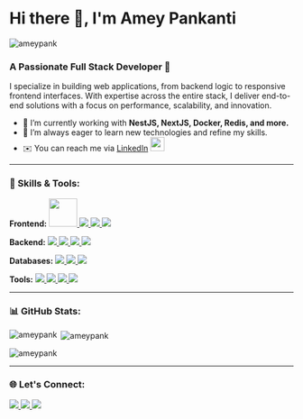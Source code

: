 <h1 align="left">Hi there 👋, I'm Amey Pankanti</h1>
<p align="left">
  <img src="https://komarev.com/ghpvc/?username=ameypank&label=Profile%20views&color=0e75b6&style=flat" alt="ameypank" />
</p>

<h3 align="left">A Passionate Full Stack Developer 🚀</h3>
<p>I specialize in building web applications, from backend logic to responsive frontend interfaces. With expertise across the entire stack, I deliver end-to-end solutions with a focus on performance, scalability, and innovation.</p>

- 🌱 I’m currently working with **NestJS, NextJS, Docker, Redis, and more.**
- 🔭 I’m always eager to learn new technologies and refine my skills.
- ✉️ You can reach me via [LinkedIn](https://www.linkedin.com/in/amey-pankanti-260898189/) <a href="https://www.linkedin.com/in/amey-pankanti-260898189/" target="_blank" rel="noreferrer"><img src="https://img.icons8.com/color/48/000000/linkedin.png" width="25" height="25"/></a>
  
---

<h3 align="left">💼 Skills & Tools:</h3>

<p align="left">
  <!-- Frontend -->
  <strong>Frontend:</strong> 
  <a href="https://reactjs.org/" target="_blank" rel="noreferrer">
    <img src="https://img.icons8.com/plasticine/100/000000/react.png" width="50" height="50"/>
  </a>
  <a href="https://redux.js.org/" target="_blank" rel="noreferrer">
    <img src="https://img.icons8.com/color/48/000000/redux.png"/>
  </a>
  <a href="https://getbootstrap.com" target="_blank" rel="noreferrer">
    <img src="https://img.icons8.com/color/48/000000/bootstrap.png"/>
  </a>
  <a href="https://www.w3.org/html/" target="_blank" rel="noreferrer">
    <img src="https://img.icons8.com/color/48/000000/html-5.png"/>
  </a>

  <!-- Backend & Databases -->
  <strong>Backend:</strong>
  <a href="https://www.java.com" target="_blank" rel="noreferrer">
    <img src="https://img.icons8.com/color/48/000000/java-coffee-cup-logo.png"/>
  </a>
  <a href="https://nestjs.com/" target="_blank" rel="noreferrer">
    <img src="https://img.icons8.com/color/48/000000/nestjs.png"/>
  </a>
  <a href="https://nextjs.org/" target="_blank" rel="noreferrer">
    <img src="https://img.icons8.com/color/48/000000/nextjs.png"/>
  </a>
  <a href="https://nodejs.org" target="_blank" rel="noreferrer">
    <img src="https://img.icons8.com/color/48/000000/nodejs.png"/>
  </a>

  <!-- Databases -->
  <strong>Databases:</strong>
  <a href="https://www.mongodb.com/" target="_blank" rel="noreferrer">
    <img src="https://img.icons8.com/color/48/000000/mongodb.png"/>
  </a>
  <a href="https://www.mysql.com/" target="_blank" rel="noreferrer">
    <img src="https://img.icons8.com/ios/50/000000/mysql-logo.png"/>
  </a>
  <a href="https://redis.io/" target="_blank" rel="noreferrer">
    <img src="https://img.icons8.com/color/48/000000/redis.png"/>
  </a>

  <!-- Tools & Platforms -->
  <strong>Tools:</strong>
  <a href="https://www.docker.com/" target="_blank" rel="noreferrer">
    <img src="https://img.icons8.com/color/48/000000/docker.png"/>
  </a>
  <a href="https://github.com/puppeteer/puppeteer" target="_blank" rel="noreferrer">
    <img src="https://img.icons8.com/color/48/000000/github--v1.png"/>
  </a>
  <a href="https://www.typescriptlang.org/" target="_blank" rel="noreferrer">
    <img src="https://img.icons8.com/color/48/000000/typescript.png"/>
  </a>
  <a href="https://start.spring.io/" target="_blank" rel="noreferrer">
    <img src="https://img.icons8.com/ios/50/000000/spring-logo.png"/>
  </a>
</p>

---

<h3 align="left">📊 GitHub Stats:</h3>

<p>
  <img align="left" src="https://github-readme-stats.vercel.app/api/top-langs?username=ameypank&show_icons=true&locale=en&layout=compact" alt="ameypank" />
</p>

<p>&nbsp;<img align="center" src="https://github-readme-stats.vercel.app/api?username=ameypank&show_icons=true&locale=en" alt="ameypank" /></p>

<p><img align="center" src="https://github-readme-streak-stats.herokuapp.com/?user=ameypank&" alt="ameypank" /></p>

---

<h3 align="left">🌐 Let's Connect:</h3>
<p align="left">
  <a href="https://www.linkedin.com/in/amey-pankanti-260898189/" target="_blank" rel="noreferrer">
    <img src="https://img.icons8.com/color/48/000000/linkedin.png"/>
  </a>
  <a href="mailto:ameypank@example.com" target="_blank" rel="noreferrer">
    <img src="https://img.icons8.com/color/48/000000/gmail.png"/>
  </a>
  <a href="https://github.com/ameypank" target="_blank" rel="noreferrer">
    <img src="https://img.icons8.com/color/48/000000/github.png"/>
  </a>
</p>
